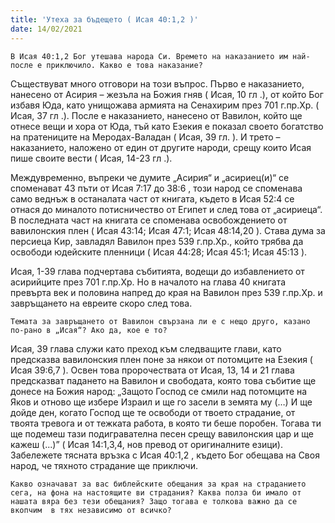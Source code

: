 ```yaml
---
title: 'Утеха за бъдещето ( Исая 40:1,2 )'
date: 14/02/2021
---
```


`В Исая 40:1,2 Бог утешава народа Си. Времето на наказанието им най-после е приключило. Какво е това наказание?`

Съществуват много отговори на този въпрос. Първо е наказанието, нанесено от Асирия – жезъла на Божия гняв ( Исая, 10 гл .), от който Бог избавя Юда, като унищожава армията на Сенахирим през 701 г.пр.Хр. ( Исая, 37 гл .). После е наказанието, нанесено от Вавилон, който ще отнесе вещи и хора от Юда, тъй като Езекия е показал своето богатство на пратениците на Меродах-Валадан ( Исая, 39 гл. ). И трето – наказанието, наложено от един от другите народи, срещу които Исая пише своите вести ( Исая, 14-23 гл .).

Междувременно, въпреки че думите „Асирия“ и „асириец(и)“ се споменават 43 пъти от Исая 7:17 до 38:6 , този народ се споменава само веднъж в останалата част от книгата, където в Исая 52:4 се отнася до миналото потисничество от Египет и след това от „асириеца“. В последната част на книгата се споменава освобождението от вавилонския плен ( Исая 43:14; Исая 47:1; Исая 48:14,20 ). Става дума за персиеца Кир, завладял Вавилон през 539 г.пр.Хр., който трябва да освободи юдейските пленници ( Исая 44:28; Исая 45:1; Исая 45:13 ).

Исая, 1-39 глава подчертава събитията, водещи до избавлението от асирийците през 701 г.пр.Хр. Но в началото на глава 40 книгата превърта век и половина напред до края на Вавилон през 539 г.пр.Хр. и завръщането на евреите скоро след това.

`Темата за завръщането от Вавилон свързана ли е с нещо друго, казано по-рано в „Исая“? Ако да, кое е то?`

Исая, 39 глава служи като преход към следващите глави, като предсказва вавилонския плен поне за някои от потомците на Езекия ( Исая 39:6,7 ). Освен това пророчествата от Исая, 13, 14 и 21 глава предсказват падането на Вавилон и свободата, която това събитие ще донесе на Божия народ: „Защото Господ се смили над потомците на Яков и отново ще избере Израил и ще го засели в земята му (…) И ще дойде ден, когато Господ ще те освободи от твоето страдание, от твоята тревога и от тежката работа, в която ти беше поробен. Тогава ти ще подемеш тази подигравателна песен срещу вавилонския цар и ще кажеш (...)” ( Исая 14:1,3,4, нов превод от оригиналните езици). Забележете тясната връзка с Исая 40:1,2 , където Бог обещава на Своя народ, че тяхното страдание ще приключи.

`Какво означават за вас библейските обещания за края на страданието сега, на фона на настоящите ви страдания? Каква полза би имало от нашата вяра без тези обещания? Защо тогава е толкова важно да се вкопчим  в тях независимо от всичко?`